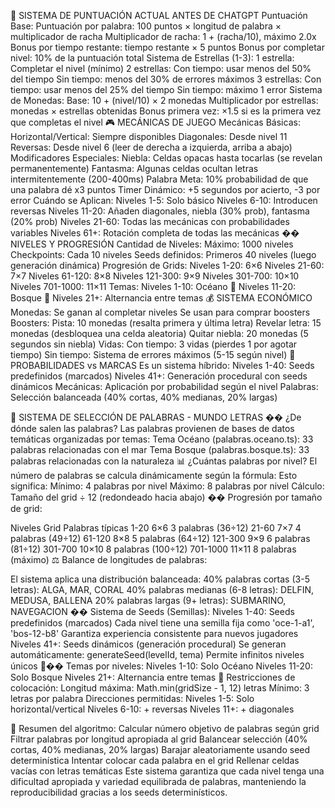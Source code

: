 🎯 SISTEMA DE PUNTUACIÓN ACTUAL ANTES DE CHATGPT
Puntuación Base:
Puntuación por palabra: 100 puntos × longitud de palabra × multiplicador de racha
Multiplicador de racha: 1 + (racha/10), máximo 2.0x
Bonus por tiempo restante: tiempo restante × 5 puntos
Bonus por completar nivel: 10% de la puntuación total
Sistema de Estrellas (1-3):
1 estrella: Completar el nivel (mínimo)
2 estrellas:
Con tiempo: usar menos del 50% del tiempo
Sin tiempo: menos del 30% de errores máximos
3 estrellas:
Con tiempo: usar menos del 25% del tiempo
Sin tiempo: máximo 1 error
Sistema de Monedas:
Base: 10 + (nivel/10) × 2 monedas
Multiplicador por estrellas: monedas × estrellas obtenidas
Bonus primera vez: ×1.5 si es la primera vez que completas el nivel
🎮 MECÁNICAS DE JUEGO
Mecánicas Básicas:
Horizontal/Vertical: Siempre disponibles
Diagonales: Desde nivel 11
Reversas: Desde nivel 6 (leer de derecha a izquierda, arriba a abajo)
Modificadores Especiales:
Niebla: Celdas opacas hasta tocarlas (se revelan permanentemente)
Fantasma: Algunas celdas ocultan letras intermitentemente (200-400ms)
Palabra Meta: 10% probabilidad de que una palabra dé x3 puntos
Timer Dinámico: +5 segundos por acierto, -3 por error
Cuándo se Aplican:
Niveles 1-5: Solo básico
Niveles 6-10: Introducen reversas
Niveles 11-20: Añaden diagonales, niebla (30% prob), fantasma (20% prob)
Niveles 21-60: Todas las mecánicas con probabilidades variables
Niveles 61+: Rotación completa de todas las mecánicas
�� NIVELES Y PROGRESIÓN
Cantidad de Niveles:
Máximo: 1000 niveles
Checkpoints: Cada 10 niveles
Seeds definidos: Primeros 40 niveles (luego generación dinámica)
Progresión de Grids:
Niveles 1-20: 6×6
Niveles 21-60: 7×7
Niveles 61-120: 8×8
Niveles 121-300: 9×9
Niveles 301-700: 10×10
Niveles 701-1000: 11×11
Temas:
Niveles 1-10: Océano 🌊
Niveles 11-20: Bosque 🌲
Niveles 21+: Alternancia entre temas
💰 SISTEMA ECONÓMICO
Monedas:
Se ganan al completar niveles
Se usan para comprar boosters
Boosters:
Pista: 10 monedas (resalta primera y última letra)
Revelar letra: 15 monedas (desbloquea una celda aleatoria)
Quitar niebla: 20 monedas (5 segundos sin niebla)
Vidas:
Con tiempo: 3 vidas (pierdes 1 por agotar tiempo)
Sin tiempo: Sistema de errores máximos (5-15 según nivel)
🎲 PROBABILIDADES vs MARCAS
Es un sistema híbrido:
Niveles 1-40: Seeds predefinidos (marcados)
Niveles 41+: Generación procedural con seeds dinámicos
Mecánicas: Aplicación por probabilidad según el nivel
Palabras: Selección balanceada (40% cortas, 40% medianas, 20% largas)

📝 SISTEMA DE SELECCIÓN DE PALABRAS - MUNDO LETRAS
�� ¿De dónde salen las palabras?
Las palabras provienen de bases de datos temáticas organizadas por temas:
Tema Océano (palabras.oceano.ts): 33 palabras relacionadas con el mar
Tema Bosque (palabras.bosque.ts): 33 palabras relacionadas con la naturaleza
📊 ¿Cuántas palabras por nivel?
El número de palabras se calcula dinámicamente según la fórmula:
Esto significa:
Mínimo: 4 palabras por nivel
Máximo: 8 palabras por nivel
Cálculo: Tamaño del grid ÷ 12 (redondeado hacia abajo)
�� Progresión por tamaño de grid:


Niveles	Grid	Palabras típicas
1-20	6×6	3 palabras (36÷12)
21-60	7×7	4 palabras (49÷12)
61-120	8×8	5 palabras (64÷12)
121-300	9×9	6 palabras (81÷12)
301-700	10×10	8 palabras (100÷12)
701-1000	11×11	8 palabras (máximo)
⚖️ Balance de longitudes de palabras:

El sistema aplica una distribución balanceada:
40% palabras cortas (3-5 letras): ALGA, MAR, CORAL
40% palabras medianas (6-8 letras): DELFIN, MEDUSA, BALLENA
20% palabras largas (9+ letras): SUBMARINO, NAVEGACION
�� Sistema de Seeds (Semillas):
Niveles 1-40: Seeds predefinidos (marcados)
Cada nivel tiene una semilla fija como 'oce-1-a1', 'bos-12-b8'
Garantiza experiencia consistente para nuevos jugadores
Niveles 41+: Seeds dinámicos (generación procedural)
Se generan automáticamente: generateSeed(levelId, tema)
Permite infinitos niveles únicos
🌊�� Temas por niveles:
Niveles 1-10: Solo Océano
Niveles 11-20: Solo Bosque
Niveles 21+: Alternancia entre temas
🔧 Restricciones de colocación:
Longitud máxima: Math.min(gridSize - 1, 12) letras
Mínimo: 3 letras por palabra
Direcciones permitidas:
Niveles 1-5: Solo horizontal/vertical
Niveles 6-10: + reversas
Niveles 11+: + diagonales

🎯 Resumen del algoritmo:
Calcular número objetivo de palabras según grid
Filtrar palabras por longitud apropiada al grid
Balancear selección (40% cortas, 40% medianas, 20% largas)
Barajar aleatoriamente usando seed determinística
Intentar colocar cada palabra en el grid
Rellenar celdas vacías con letras temáticas
Este sistema garantiza que cada nivel tenga una dificultad apropiada y variedad equilibrada de palabras, manteniendo la reproducibilidad gracias a los seeds determinísticos.

